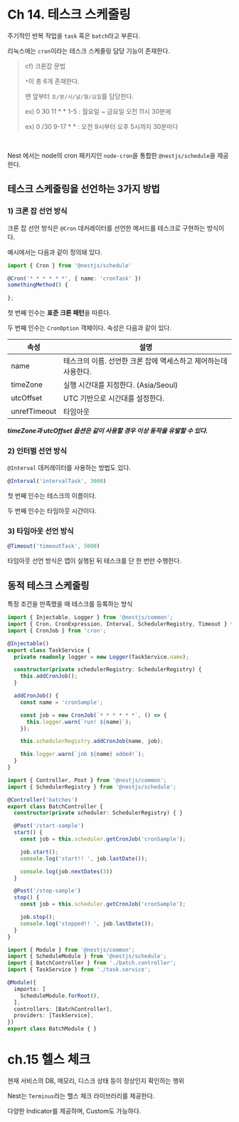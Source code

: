 # Ch 14. 테스크 스케줄링

주기적인 반복 작업을 `task` 혹은 `batch`라고 부른다.

리눅스에는 `cron`이라는 테스크 스케줄링 담당 기능이 존재한다.

> cf) 크론잡 문법
> 
> `*`이 총 6개 존재한다.
> 
> 맨 앞부터 `초/분/시/날/월/요일`를 담당한다.
> 
> ex) 0 30 11 * * 1-5
> : 월요일 ~ 금요일 오전 11시 30분에
> 
> ex) 0 /30 9-17 * *
> : 오전 9시부터 오후 5시까지 30분마다
>

<br>

Nest 에서는 node의 cron 패키지인 `node-cron`을 통합한 `@nestjs/schedule`을 제공한다.

## 테스크 스케줄링을 선언하는 3가지 방법

### 1) 크론 잡 선언 방식

크론 잡 선언 방식은 `@Cron` 데커레이터를 선언한 메서드를 테스크로 구현하는 방식이다.

예시에서는 다음과 같이 정의돼 있다.

```typescript
import { Cron } from '@nestjs/schedule'

@Cron('* * * * * *', { name: 'cronTask' })
somethingMethod() {
    
};
```

첫 번째 인수는 **표준 크론 패턴**을 따른다.

두 번째 인수는 `CronOption` 객체이다. 속성은 다음과 같이 있다.

속성 | 설명
----|-------
name| 테스크의 이름. 선언한 크론 잡에 액세스하고 제어하는데 사용한다.
timeZone| 실행 시간대를 지정한다. (Asia/Seoul)
utcOffset| UTC 기반으로 시간대를 설정한다.
unrefTimeout| 타임아웃

***timeZone과 utcOffset 옵션은 같이 사용할 경우 이상 동작을 유발할 수 있다.***

### 2) 인터벌 선언 방식

`@Interval` 데커레이터를 사용하는 방법도 있다.

```typescript
@Interval('intervalTask', 3000)
```
첫 번째 인수는 테스크의 이름이다.

두 번째 인수는 타임아웃 시간이다.

### 3) 타임아웃 선언 방식

```typescript
@Timeout('timeoutTask', 5000)
```
타임아웃 선언 방식은 앱이 실행된 뒤 테스크를 단 한 번만 수행한다.

## 동적 테스크 스케줄링

특정 조건을 만족했을 때 테스크를 등록하는 방식

```typescript
import { Injectable, Logger } from '@nestjs/common';
import { Cron, CronExpression, Interval, SchedulerRegistry, Timeout } from '@nestjs/schedule';
import { CronJob } from 'cron';

@Injectable()
export class TaskService {
  private readonly logger = new Logger(TaskService.name);

  constructor(private schedulerRegistry: SchedulerRegistry) {
    this.addCronJob();
  }

  addCronJob() {
    const name = 'cronSample';

    const job = new CronJob(`* * * * * *`, () => {
      this.logger.warn(`run! ${name}`);
    });

    this.schedulerRegistry.addCronJob(name, job);

    this.logger.warn(`job ${name} added!`);
  }
}
```

```typescript
import { Controller, Post } from '@nestjs/common';
import { SchedulerRegistry } from '@nestjs/schedule';

@Controller('batches')
export class BatchController {
  constructor(private scheduler: SchedulerRegistry) { }

  @Post('/start-sample')
  start() {
    const job = this.scheduler.getCronJob('cronSample');

    job.start();
    console.log('start!! ', job.lastDate());

    console.log(job.nextDates(3))
  }

  @Post('/stop-sample')
  stop() {
    const job = this.scheduler.getCronJob('cronSample');

    job.stop();
    console.log('stopped!! ', job.lastDate());
  }
}
```
```typescript
import { Module } from '@nestjs/common';
import { ScheduleModule } from '@nestjs/schedule';
import { BatchController } from './batch.controller';
import { TaskService } from './task.service';

@Module({
  imports: [
    ScheduleModule.forRoot(),
  ],
  controllers: [BatchController],
  providers: [TaskService],
})
export class BatchModule { }
```

# ch.15 헬스 체크

현재 서비스의 DB, 메모리, 디스크 상태 등이 정상인지 확인하는 행위

Nest는 `Terminus`라는 헬스 체크 라이브러리를 제공한다.

다양한 Indicator를 제공하며, Custom도 가능하다.


